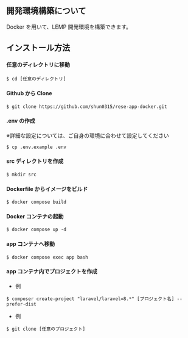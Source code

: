 ## 開発環境構築について

Docker を用いて、LEMP 開発環境を構築できます。

## インストール方法

#### 任意のディレクトリに移動

```
$ cd [任意のディレクトリ]
```

#### Github から Clone

```
$ git clone https://github.com/shun0315/rese-app-docker.git
```

#### .env の作成

※詳細な設定については、ご自身の環境に合わせて設定してください

```
$ cp .env.example .env
```

#### src ディレクトリを作成

```
$ mkdir src
```

#### Dockerfile からイメージをビルド

```
$ docker compose build
```

#### Docker コンテナの起動

```
$ docker compose up -d
```

#### app コンテナへ移動

```
$ docker compose exec app bash
```

#### app コンテナ内でプロジェクトを作成

- 例

```
$ composer create-project "laravel/laravel=8.*" [プロジェクト名] --prefer-dist
```

- 例

```
$ git clone [任意のプロジェクト]
```
